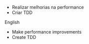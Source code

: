 * Realizar melhorias na performance
* Criar TDD

English

* Make performance improvements
* Create TDD
